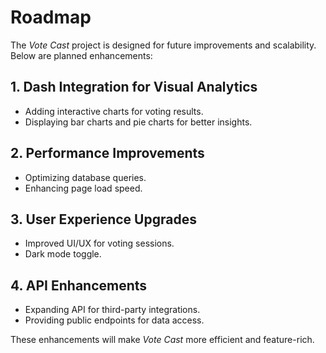 <div class="pdf-header"></div>

# Roadmap

The *Vote Cast* project is designed for future improvements and scalability. Below are planned enhancements:

## 1. Dash Integration for Visual Analytics
- Adding interactive charts for voting results.
- Displaying bar charts and pie charts for better insights.

## 2. Performance Improvements
- Optimizing database queries.
- Enhancing page load speed.

## 3. User Experience Upgrades
- Improved UI/UX for voting sessions.
- Dark mode toggle.

## 4. API Enhancements
- Expanding API for third-party integrations.
- Providing public endpoints for data access.

These enhancements will make *Vote Cast* more efficient and feature-rich.
